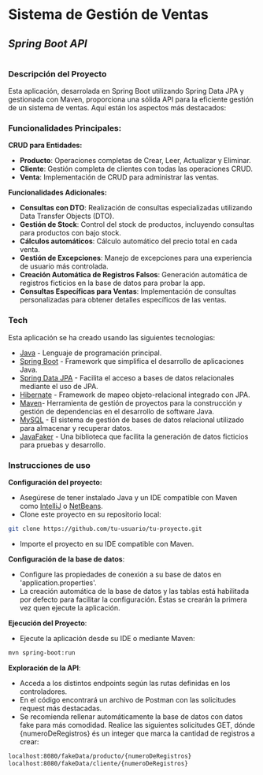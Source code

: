 # Sistema de Gestión de Ventas
## _Spring Boot API_
#
#
#
### Descripción del Proyecto
Esta aplicación, desarrolada en Spring Boot utilizando Spring Data JPA y gestionada con Maven, proporciona una sólida API para la eficiente gestión de un sistema de ventas. Aquí están los aspectos más destacados:


### Funcionalidades Principales:
**CRUD para Entidades:**
- **Producto**: Operaciones completas de Crear, Leer, Actualizar y Eliminar.
- **Cliente**: Gestión completa de clientes con todas las operaciones CRUD.
- **Venta**: Implementación de CRUD para administrar las ventas.

**Funcionalidades Adicionales:**
- **Consultas con DTO**: Realización de consultas especializadas utilizando Data Transfer Objects (DTO).
- **Gestión de Stock**: Control del stock de productos, incluyendo consultas para productos con bajo stock.
- **Cálculos automáticos**: Cálculo automático del precio total en cada venta.
- **Gestión de Excepciones**: Manejo de excepciones para una experiencia de usuario más controlada.
- **Creación Automática de Registros Falsos**: Generación automática de registros ficticios en la base de datos para probar la app.
- **Consultas Específicas para Ventas**: Implementación de consultas personalizadas para obtener detalles específicos de las ventas.

### Tech
Esta aplicación se ha creado usando las siguientes tecnologias:


- [Java] - Lenguaje de programación principal.
- [Spring Boot] - Framework que simplifica el desarrollo de aplicaciones Java.
- [Spring Data JPA] - Facilita el acceso a bases de datos relacionales mediante el uso de JPA.
- [Hibernate] - Framework de mapeo objeto-relacional integrado con JPA.
- [Maven]- Herramienta de gestión de proyectos para la construcción y gestión de dependencias en el desarrollo de software Java.
- [MySQL] - El sistema de gestión de bases de datos relacional utilizado para almacenar y recuperar datos.
- [JavaFaker] - Una biblioteca que facilita la generación de datos ficticios para pruebas y desarrollo.

### Instrucciones de uso
**Configuración del proyecto:**
- Asegúrese de tener instalado Java y un IDE compatible con Maven como [IntelliJ] o [NetBeans].
- Clone este proyecto en su repositorio local: 
```sh
git clone https://github.com/tu-usuario/tu-proyecto.git
```
- Importe el proyecto en su IDE compatible con Maven.

**Configuración de la base de datos**:
- Configure las propiedades de conexión a su base de datos en 'application.properties'.
- La creación automática de la base de datos y las tablas está habilitada por defecto para facilitar la configuración. Éstas se crearán la primera vez quen ejecute la aplicación.

**Ejecución del Proyecto**:
- Ejecute la aplicación desde su IDE o mediante Maven:
```sh
mvn spring-boot:run
```

**Exploración de la API**:
- Acceda a los distintos endpoints según las rutas definidas en los controladores.
- En el código encontrará un archivo de Postman con las solicitudes request más destacadas.
- Se recomienda rellenar automáticamente la base de datos con datos fake para más comodidad. Realice las siguientes solicitudes GET, dónde {numeroDeRegistros} és un integer que marca la cantidad de registros a crear:
```sh
localhost:8080/fakeData/producto/{numeroDeRegistros}
localhost:8080/fakeData/cliente/{numeroDeRegistros}
```



   [Java]: <https://www.oracle.com/es/java/technologies/downloads/>
   [Spring Boot]: <https://spring.io/projects/spring-boot>
   [Spring Data JPA]: <https://spring.io/projects/spring-data-jpa>
   [Hibernate]: <https://hibernate.org>
   [MySQL]: <https://www.mysql.com>
   [JavaFaker]: <https://github.com/DiUS/java-faker>
   [Maven]: <https://maven.apache.org>
   [IntelliJ]: <https://www.jetbrains.com/es-es/idea/>
   [NetBeans]: <https://netbeans.apache.org/front/main/>
